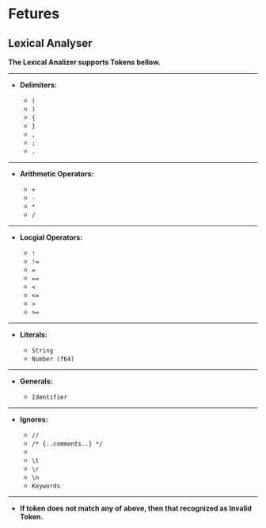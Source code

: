 # Fetures

## Lexical Analyser

**The Lexical Analizer supports Tokens bellow.**

---

- **Delimiters:**

  - `(`
  - `)`
  - `{`
  - `}`
  - `,`
  - `;`
  - `.`

---

- **Arithmetic Operators:**

  - `+`
  - `-`
  - `*`
  - `/`

---

- **Locgial Operators:**

  - `!`
  - `!=`
  - `=`
  - `==`
  - `<`
  - `<=`
  - `>`
  - `>=`

---

- **Literals:**

  - `String`
  - `Number (f64)`

---

- **Generals:**

  - `Identifier`

---

- **Ignores:**

  - `//`
  - `/* {..comments..} */`
  - ` `
  - `\t`
  - `\r`
  - `\n`
  - `Keywords`

---

- **If token does not match any of above, then that recognized as Invalid Token.**
